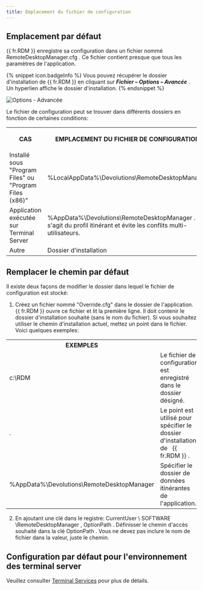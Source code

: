 ```yaml
---
title: Emplacement du fichier de configuration
---
```

## Emplacement par défaut 

{{ fr.RDM }} enregistre sa configuration dans un fichier nommé RemoteDesktopManager.cfg . Ce fichier contient presque que tous les paramètres de l'application. 

{% snippet icon.badgeInfo %} 
Vous pouvez récupérer le dossier d'installation de {{ fr.RDM }} en cliquant sur ***Fichier – Options – Avancée*** . Un hyperlien affiche le dossier d'installation. 
{% endsnippet %}
 
![Options - Advancée](/img/fr/rdm/windows/clip10436.png)

Le fichier de configuration peut se trouver dans différents dossiers en fonction de certaines conditions: 

<table>
	<tr>
		<th>

CAS 
		</th>
		<th>
EMPLACEMENT DU FICHIER DE CONFIGURATION 
		</th>
	</tr>
	<tr>
		<td>
Installé sous &quot;Program Files&quot; ou &quot;Program Files (x86)&quot; 
		</td>
		<td>
%LocalAppData%\Devolutions\RemoteDesktopManager 
		</td>
	</tr>
	<tr>
		<td>
Application exécutée sur Terminal Server 
		</td>
		<td>
%AppData%\Devolutions\RemoteDesktopManager . &#160;Il s'agit du profil itinérant et évite les conflits multi-utilisateurs. 
		</td>
	</tr>
	<tr>
		<td>
Autre 
		</td>
		<td>
Dossier d'installation 
		</td>
	</tr>
</table>

## Remplacer le chemin par défaut 

Il existe deux façons de modifier le dossier dans lequel le fichier de configuration est stocké:  

1. Créez un fichier nommé &quot;Override.cfg&quot; dans le dossier de l'application. {{ fr.RDM }} ouvre ce fichier et lit la première ligne. Il doit contenir le dossier d'installation souhaité (sans le nom du fichier). Si vous souhaitez utiliser le chemin d'installation actuel, mettez un point dans le fichier. Voici quelques exemples: 

<table>
	<tr>
		<th>
EXEMPLES 
		</th>
	</tr>
	<tr>
		<td>
c:\RDM 
		</td>
		<td>
Le fichier de configuration est enregistré dans le dossier désigné. 
		</td>
	</tr>
	<tr>
		<td>
. 
		</td>
		<td>
Le point est utilisé pour spécifier le dossier d'installation de &#160; {{ fr.RDM }} . 
		</td>
	</tr>
	<tr>
		<td>
%AppData%\Devolutions\RemoteDesktopManager 
		</td>
		<td>
Spécifier le dossier de données itinérantes de l'application. 
		</td>
	</tr>
</table>

2. En ajoutant une clé dans le registre: CurrentUser \ SOFTWARE \RemoteDesktopManager , OptionPath . Définisser le chemin d'accès souhaité dans la clé OptionPath . Vous ne devez pas inclure le nom de fichier dans la valeur, juste le chemin. 

## Configuration par défaut pour l'environnement des terminal server 

Veuillez consulter [Terminal Services](/fr/rdm/windows/installation/client/terminal-services/) pour plus de détails. 

